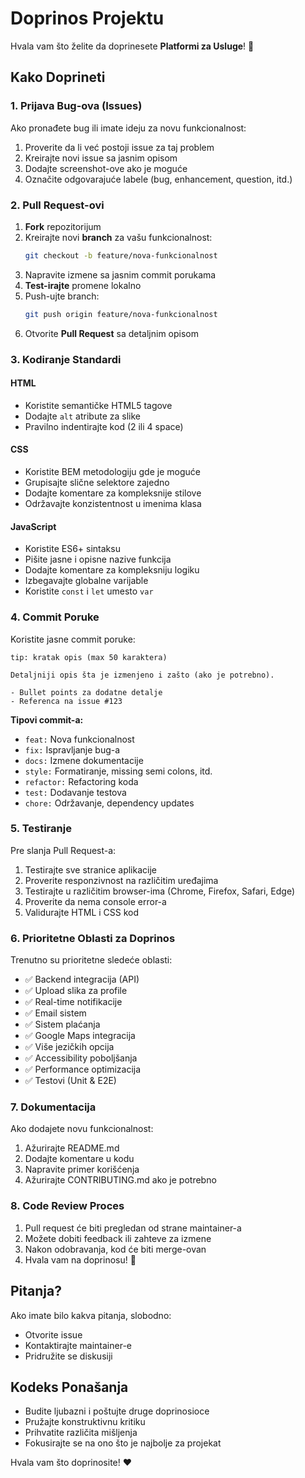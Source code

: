 # Doprinos Projektu

Hvala vam što želite da doprinesete **Platformi za Usluge**! 🎉

## Kako Doprineti

### 1. Prijava Bug-ova (Issues)

Ako pronađete bug ili imate ideju za novu funkcionalnost:

1. Proverite da li već postoji issue za taj problem
2. Kreirajte novi issue sa jasnim opisom
3. Dodajte screenshot-ove ako je moguće
4. Označite odgovarajuće labele (bug, enhancement, question, itd.)

### 2. Pull Request-ovi

1. **Fork** repozitorijum
2. Kreirajte novi **branch** za vašu funkcionalnost:
   ```bash
   git checkout -b feature/nova-funkcionalnost
   ```
3. Napravite izmene sa jasnim commit porukama
4. **Test-irajte** promene lokalno
5. Push-ujte branch:
   ```bash
   git push origin feature/nova-funkcionalnost
   ```
6. Otvorite **Pull Request** sa detaljnim opisom

### 3. Kodiranje Standardi

#### HTML
- Koristite semantičke HTML5 tagove
- Dodajte `alt` atribute za slike
- Pravilno indentirajte kod (2 ili 4 space)

#### CSS
- Koristite BEM metodologiju gde je moguće
- Grupisajte slične selektore zajedno
- Dodajte komentare za kompleksnije stilove
- Održavajte konzistentnost u imenima klasa

#### JavaScript
- Koristite ES6+ sintaksu
- Pišite jasne i opisne nazive funkcija
- Dodajte komentare za kompleksniju logiku
- Izbegavajte globalne varijable
- Koristite `const` i `let` umesto `var`

### 4. Commit Poruke

Koristite jasne commit poruke:

```
tip: kratak opis (max 50 karaktera)

Detaljniji opis šta je izmenjeno i zašto (ako je potrebno).

- Bullet points za dodatne detalje
- Referenca na issue #123
```

**Tipovi commit-a:**
- `feat:` Nova funkcionalnost
- `fix:` Ispravljanje bug-a
- `docs:` Izmene dokumentacije
- `style:` Formatiranje, missing semi colons, itd.
- `refactor:` Refactoring koda
- `test:` Dodavanje testova
- `chore:` Održavanje, dependency updates

### 5. Testiranje

Pre slanja Pull Request-a:

1. Testirajte sve stranice aplikacije
2. Proverite responzivnost na različitim uređajima
3. Testirajte u različitim browser-ima (Chrome, Firefox, Safari, Edge)
4. Proverite da nema console error-a
5. Validurajte HTML i CSS kod

### 6. Prioritetne Oblasti za Doprinos

Trenutno su prioritetne sledeće oblasti:

- ✅ Backend integracija (API)
- ✅ Upload slika za profile
- ✅ Real-time notifikacije
- ✅ Email sistem
- ✅ Sistem plaćanja
- ✅ Google Maps integracija
- ✅ Više jezičkih opcija
- ✅ Accessibility poboljšanja
- ✅ Performance optimizacija
- ✅ Testovi (Unit & E2E)

### 7. Dokumentacija

Ako dodajete novu funkcionalnost:

1. Ažurirajte README.md
2. Dodajte komentare u kodu
3. Napravite primer korišćenja
4. Ažurirajte CONTRIBUTING.md ako je potrebno

### 8. Code Review Proces

1. Pull request će biti pregledan od strane maintainer-a
2. Možete dobiti feedback ili zahteve za izmene
3. Nakon odobravanja, kod će biti merge-ovan
4. Hvala vam na doprinosu! 🎉

## Pitanja?

Ako imate bilo kakva pitanja, slobodno:
- Otvorite issue
- Kontaktirajte maintainer-e
- Pridružite se diskusiji

## Kodeks Ponašanja

- Budite ljubazni i poštujte druge doprinosioce
- Pružajte konstruktivnu kritiku
- Prihvatite različita mišljenja
- Fokusirajte se na ono što je najbolje za projekat

Hvala vam što doprinosite! ❤️

